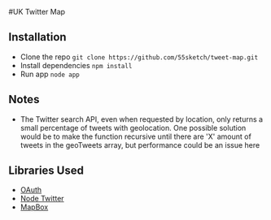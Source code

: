 #UK Twitter Map

## Installation

- Clone the repo `git clone https://github.com/55sketch/tweet-map.git`
- Install dependencies `npm install`
- Run app `node app`

## Notes

- The Twitter search API, even when requested by location, only returns a small percentage of tweets with geolocation. One possible solution would be to make the function recursive until there are 'X' amount of tweets in the geoTweets array, but performance could be an issue here

## Libraries Used

- [OAuth](https://npmjs.org/package/oauth)
- [Node Twitter](https://github.com/desmondmorris/node-twitter)
- [MapBox](https://www.mapbox.com/mapbox.js/api/v2.4.0)